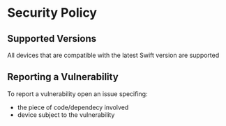 # Security Policy

## Supported Versions

All devices that are compatible with the latest Swift version are supported

## Reporting a Vulnerability

To report a vulnerability open an issue specifing:

* the piece of code/dependecy involved
* device subject to the vulnerability
